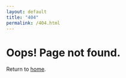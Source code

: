 ```yaml
---
layout: default
title: "404"
permalink: /404.html
---
```


<div class="text-center">
  <h1>Oops! Page not found.</h1>
  <p>Return to <a href="/">home</a>.</p>
</div>
